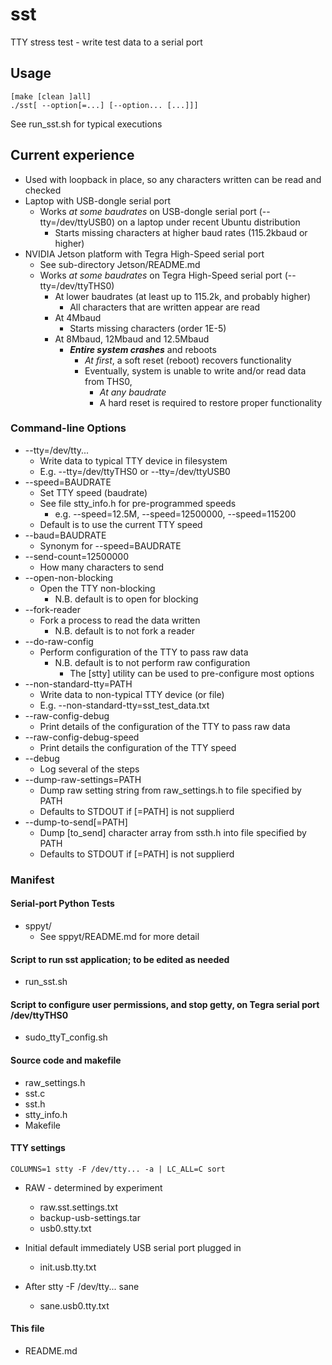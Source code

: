# sst
TTY stress test - write test data to a serial port

## Usage

    [make [clean ]all]
    ./sst[ --option[=...] [--option... [...]]]

See run_sst.sh for typical executions

## Current experience

* Used with loopback in place, so any characters written can be read and checked
* Laptop with USB-dongle serial port
  * Works _at some baudrates_ on USB-dongle serial port (--tty=/dev/ttyUSB0) on a laptop under recent Ubuntu distribution
    * Starts missing characters at higher baud rates (115.2kbaud or higher)
* NVIDIA Jetson platform with Tegra High-Speed serial port
  * See sub-directory Jetson/README.md
   * Works _at some baudrates_ on Tegra High-Speed serial port (--tty=/dev/ttyTHS0)
     * At lower baudrates (at least up to 115.2k, and probably higher)
       * All characters that are written appear are read
     * At 4Mbaud
       * Starts missing characters (order 1E-5)
     * At 8Mbaud, 12Mbaud and 12.5Mbaud
       * **_Entire system crashes_** and reboots
         * _At first_, a soft reset (reboot) recovers functionality
         * Eventually, system is unable to write and/or read data from THS0,
           * _At any baudrate_
           * A hard reset is required to restore proper functionality

### Command-line Options
* --tty=/dev/tty...
  * Write data to typical TTY device in filesystem
  * E.g. --tty=/dev/ttyTHS0 or --tty=/dev/ttyUSB0
* --speed=BAUDRATE
  * Set TTY speed (baudrate)
  * See file stty_info.h for pre-programmed speeds
    * e.g. --speed=12.5M, --speed=12500000, --speed=115200
  * Default is to use the current TTY speed
* --baud=BAUDRATE
  * Synonym for --speed=BAUDRATE
* --send-count=12500000
  * How many characters to send
* --open-non-blocking
  * Open the TTY non-blocking
    * N.B. default is to open for blocking
* --fork-reader
  * Fork a process to read the data written
    * N.B. default is to not fork a reader
* --do-raw-config
  * Perform configuration of the TTY to pass raw data
    * N.B. default is to not perform raw configuration
      * The [stty] utility can be used to pre-configure most options
* --non-standard-tty=PATH
  * Write data to non-typical TTY device (or file)
  * E.g. --non-standard-tty=sst_test_data.txt
* --raw-config-debug
  * Print details of the configuration of the TTY to pass raw data
* --raw-config-debug-speed
  * Print details the configuration of the TTY speed
* --debug
  * Log several of the steps
* --dump-raw-settings=PATH
  * Dump raw setting string from raw_settings.h to file specified by PATH
  * Defaults to STDOUT if [=PATH] is not supplierd
* --dump-to-send[=PATH]
  * Dump [to_send] character array from ssth.h into file specified by PATH
  * Defaults to STDOUT if [=PATH] is not supplierd

### Manifest

#### Serial-port Python Tests
* sppyt/
  * See sppyt/README.md for more detail

#### Script to run sst application; to be edited as needed
* run_sst.sh

#### Script to configure user permissions, and stop getty, on Tegra serial port /dev/ttyTHS0
* sudo_ttyT_config.sh

#### Source code and makefile
* raw_settings.h
* sst.c
* sst.h
* stty_info.h
* Makefile

#### TTY settings

    COLUMNS=1 stty -F /dev/tty... -a | LC_ALL=C sort

* RAW - determined by experiment
  * raw.sst.settings.txt
  * backup-usb-settings.tar
  * usb0.stty.txt

* Initial default immediately USB serial port plugged in
  * init.usb.tty.txt

* After stty -F /dev/tty... sane
  * sane.usb0.tty.txt

#### This file
* README.md
